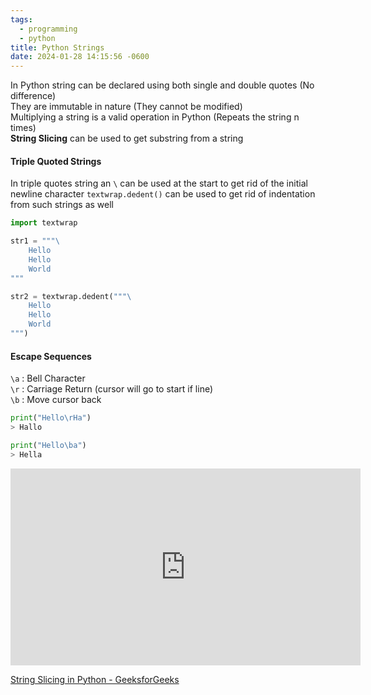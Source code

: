 ```yaml
---
tags:
  - programming
  - python
title: Python Strings
date: 2024-01-28 14:15:56 -0600
---
```


In Python string can be declared using both single and double quotes (No difference)  
They are immutable in nature (They cannot be modified)  
Multiplying a string is a valid operation in Python (Repeats the string n times)  
**String Slicing** can be used to get substring from a string  

#### Triple Quoted Strings

In triple quotes string an `\` can be used at the start to get rid of the initial newline character
`textwrap.dedent()` can be used to get rid of indentation from such strings as well

```python
import textwrap

str1 = """\
	Hello
	Hello
	World
"""

str2 = textwrap.dedent("""\
	Hello
	Hello
	World
""")
```

#### Escape Sequences

`\a` : Bell Character  
`\r` : Carriage Return (cursor will go to start if line)  
`\b` : Move cursor back

```python
print("Hello\rHa")
> Hallo

print("Hello\ba")
> Hella
```

<iframe width="560" height="315" src="https://www.youtube-nocookie.com/embed/4Y4VrKa1lVs?si=L4_dguDbJtR-furP" title="YouTube video player" frameborder="0" allow="accelerometer; autoplay; clipboard-write; encrypted-media; gyroscope; picture-in-picture; web-share" allowfullscreen></iframe>

[String Slicing in Python - GeeksforGeeks](https://www.geeksforgeeks.org/string-slicing-in-python/)   
